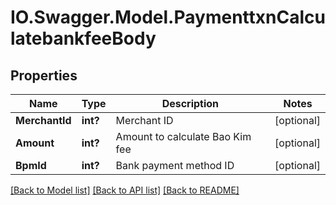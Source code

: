 # IO.Swagger.Model.PaymenttxnCalculatebankfeeBody
## Properties

Name | Type | Description | Notes
------------ | ------------- | ------------- | -------------
**MerchantId** | **int?** | Merchant ID | [optional] 
**Amount** | **int?** | Amount to calculate Bao Kim fee | [optional] 
**BpmId** | **int?** | Bank payment method ID | [optional] 

[[Back to Model list]](../README.md#documentation-for-models) [[Back to API list]](../README.md#documentation-for-api-endpoints) [[Back to README]](../README.md)

